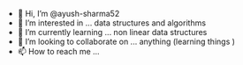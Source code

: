 - 👋 Hi, I’m @ayush-sharma52
- 👀 I’m interested in ... data structures and algorithms
- 🌱 I’m currently learning ... non linear data structures 
- 💞️ I’m looking to collaborate on ... anything (learning things )
- 📫 How to reach me ... 

<!---
ayush-sharma52/ayush-sharma52 is a ✨ special ✨ repository because its `README.md` (this file) appears on your GitHub profile.
You can click the Preview link to take a look at your changes.
--->
